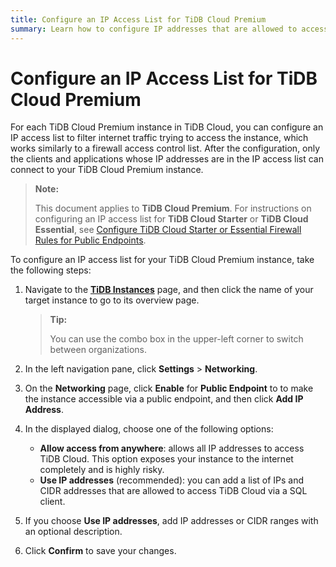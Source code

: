 ```yaml
---
title: Configure an IP Access List for TiDB Cloud Premium
summary: Learn how to configure IP addresses that are allowed to access your TiDB Cloud Premium instance.
---
```


# Configure an IP Access List for TiDB Cloud Premium

For each TiDB Cloud Premium instance in TiDB Cloud, you can configure an IP access list to filter internet traffic trying to access the instance, which works similarly to a firewall access control list. After the configuration, only the clients and applications whose IP addresses are in the IP access list can connect to your TiDB Cloud Premium instance.

> **Note:**
>
> This document applies to **TiDB Cloud Premium**. For instructions on configuring an IP access list for **TiDB Cloud Starter** or **TiDB Cloud Essential**, see [Configure TiDB Cloud Starter or Essential Firewall Rules for Public Endpoints](/tidb-cloud/configure-serverless-firewall-rules-for-public-endpoints.md).

To configure an IP access list for your TiDB Cloud Premium instance, take the following steps:

1. Navigate to the [**TiDB Instances**](https://tidbcloud.com/tidbs) page, and then click the name of your target instance to go to its overview page.

    > **Tip:**
    >
    > You can use the combo box in the upper-left corner to switch between organizations.

2. In the left navigation pane, click **Settings** > **Networking**.
3. On the **Networking** page, click **Enable** for **Public Endpoint** to to make the instance accessible via a public endpoint, and then click **Add IP Address**.
4. In the displayed dialog, choose one of the following options:

    - **Allow access from anywhere**: allows all IP addresses to access TiDB Cloud. This option exposes your instance to the internet completely and is highly risky.
    - **Use IP addresses** (recommended): you can add a list of IPs and CIDR addresses that are allowed to access TiDB Cloud via a SQL client.

5. If you choose **Use IP addresses**, add IP addresses or CIDR ranges with an optional description. 
6. Click **Confirm** to save your changes.
